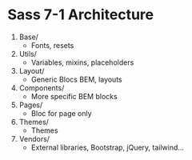 # Sass 7-1 Architecture

1. Base/
   - Fonts, resets 
2. Utils/
   - Variables, mixins, placeholders
3. Layout/
   - Generic Blocs BEM, layouts
4. Components/
   - More specific BEM blocks
5. Pages/
   - Bloc for page only
6. Themes/
   - Themes
7. Vendors/
    - External libraries, Bootstrap, jQuery, tailwind...